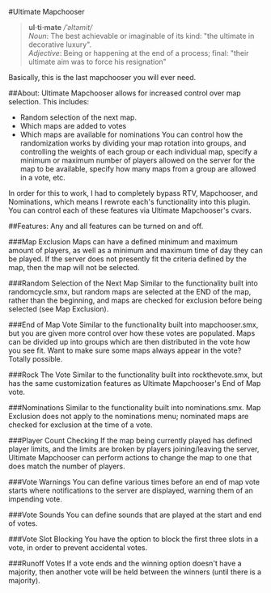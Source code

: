 #Ultimate Mapchooser

> <b>ul·ti·mate</b>  _/ˈəltəmit/_  
> _Noun_: The best achievable or imaginable of its kind: "the ultimate in decorative luxury".  
> _Adjective_: Being or happening at the end of a process; final: "their ultimate aim was to force his resignation"

Basically, this is the last mapchooser you will ever need.

##About:
Ultimate Mapchooser allows for increased control over map selection. This includes:
  * Random selection of the next map.
  * Which maps are added to votes
  * Which maps are available for nominations
You can control how the randomization works by dividing your map rotation into groups, and controlling the weights of each group or each individual map, specify a minimum or maximum number of players allowed on the server for the map to be available, specify how many maps from a group are allowed in a vote, etc.
 
In order for this to work, I had to completely bypass RTV, Mapchooser, and Nominations, which means I rewrote each's functionality into this plugin. You can control each of these features via Ultimate Mapchooser's cvars.


##Features:
Any and all features can be turned on and off.

###Map Exclusion
  Maps can have a defined minimum and maximum amount of players, as well as a minimum and maximum time of day they can be played. If the server does not presently fit the criteria defined by the map, then the map will not be selected.


###Random Selection of the Next Map
  Similar to the functionality built into randomcycle.smx, but random maps are selected at the END of the map, rather than the beginning, and maps are checked for exclusion before being selected (see Map Exclusion).


###End of Map Vote
  Similar to the functionality built into mapchooser.smx, but you are given more control over how these votes are populated. Maps can be divided up into groups which are then distributed in the vote how you see fit. Want to make sure some maps always appear in the vote? Totally possible.


###Rock The Vote
  Similar to the functionality built into rockthevote.smx, but has the same customization features as Ultimate Mapchooser's End of Map vote.


###Nominations
  Similar to the functionality built into nominations.smx. Map Exclusion does not apply to the nominations menu; nominated maps are checked for exclusion at the time of a vote.


###Player Count Checking
  If the map being currently played has defined player limits, and the limits are broken by players joining/leaving the server, Ultimate Mapchooser can perform actions to change the map to one that does match the number of players.


###Vote Warnings
  You can define various times before an end of map vote starts where notifications to the server are displayed, warning them of an impending vote.


###Vote Sounds
  You can define sounds that are played at the start and end of votes.


###Vote Slot Blocking
  You have the option to block the first three slots in a vote, in order to prevent accidental votes.


###Runoff Votes
  If a vote ends and the winning option doesn't have a majority, then another vote will be held between the winners (until there is a majority).